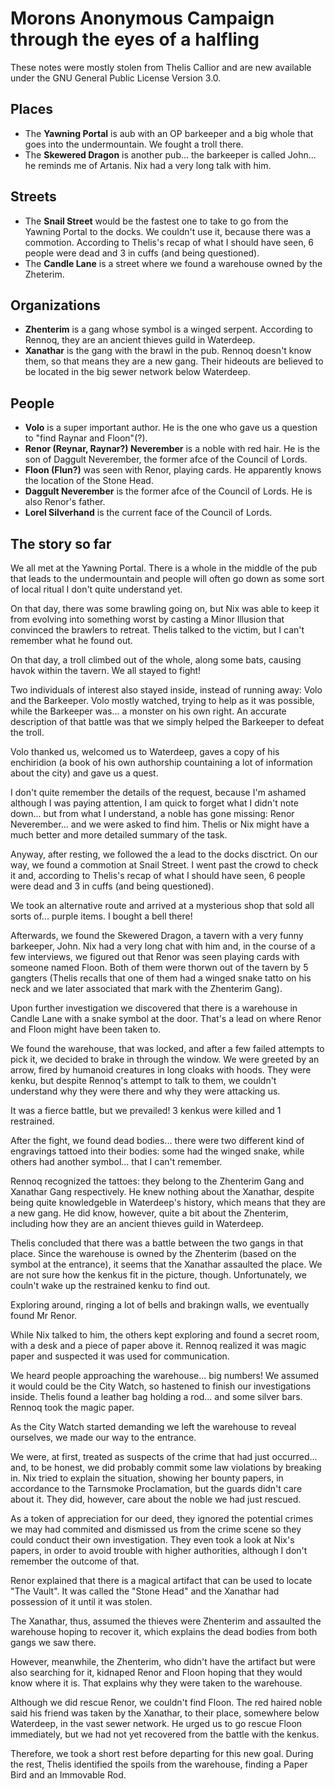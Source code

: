 # Morons Anonymous Campaign through the eyes of a halfling
These notes were mostly stolen from Thelis Callior and are new available under the GNU General Public License Version 3.0.

## Places

* The **Yawning Portal** is aub with an OP barkeeper and a big whole that goes into the undermountain. We fought a troll there.
* The **Skewered Dragon** is another pub... the barkeeper is called John... he reminds me of Artanis. Nix had a very long talk with him.

## Streets

* The **Snail Street** would be the fastest one to take to go from the Yawning Portal to the docks. We couldn't use it, because there was a commotion. According to Thelis's recap of what I should have seen, 6 people were dead and 3 in cuffs (and being questioned).
* The **Candle Lane** is a street where we found a warehouse owned by the Zheterim.

## Organizations

* **Zhenterim** is a gang whose symbol is a winged serpent. According to Rennoq, they are an ancient thieves guild in Waterdeep.
* **Xanathar** is the gang with the brawl in the pub. Rennoq doesn't know them, so that means they are a new gang. Their hideouts are believed to be located in the big sewer network below Waterdeep.

## People

* **Volo** is a super important author. He is the one who gave us a question to "find Raynar and Floon"(?).
* **Renor (Reynar, Raynar?) Neverember** is a noble with red hair. He is the son of Daggult Neverember, the former afce of the Council of Lords.
* **Floon (Flun?)** was seen with Renor, playing cards. He apparently knows the location of the Stone Head.
* **Daggult Neverember** is the former afce of the Council of Lords. He is also Renor's father.
* **Lorel Silverhand** is the current face of the Council of Lords.

## The story so far

We all met at the Yawning Portal. There is a whole in the middle of the pub that leads to the undermountain and people will often go down as some sort of local ritual I don't quite understand yet.

On that day, there was some brawling going on, but Nix was able to keep it from evolving into something worst by casting a Minor Illusion that convinced the brawlers to retreat. Thelis talked to the victim, but I can't remember what he found out.

On that day, a troll climbed out of the whole, along some bats, causing havok within the tavern. We all stayed to fight!

Two individuals of interest also stayed inside, instead of running away: Volo and the Barkeeper. Volo mostly watched, trying to help as it was possible, while the Barkeeper was... a monster on his own right. An accurate description of that battle was that we simply helped the Barkeeper to defeat the troll.

Volo thanked us, welcomed us to Waterdeep, gaves a copy of his enchiridion (a book of his own authorship countaining a lot of information about the city) and gave us a quest.

I don't quite remember the details of the request, because I'm ashamed although I was paying attention, I am quick to forget what I didn't note down... but from what I understand, a noble has gone missing: Renor Neverember... and we were asked to find him. Thelis or Nix might have a much better and more detailed summary of the task.

Anyway, after resting, we followed the a lead to the docks disctrict. On our way, we found a commotion at Snail Street. I went past the crowd to check it and, according to Thelis's recap of what I should have seen, 6 people were dead and 3 in cuffs (and being questioned).

We took an alternative route and arrived at a mysterious shop that sold all sorts of... purple items. I bought a bell there!

Afterwards, we found the Skewered Dragon, a tavern with a very funny barkeeper, John. Nix had a very long chat with him and, in the course of a few interviews, we figured out that Renor was seen playing cards with someone named Floon. Both of them were thorwn out of the tavern by 5 gangters (Thelis recalls that one of them had a winged snake tatto on his neck and we later associated that mark with the Zhenterim Gang).

Upon further investigation we discovered that there is a warehouse in Candle Lane with a snake symbol at the door. That's a lead on where Renor and Floon might have been taken to.

We found the warehouse, that was locked, and after a few failed attempts to pick it, we decided to brake in through the window. We were greeted by an arrow, fired by humanoid creatures in long cloaks with hoods. They were kenku, but despite Rennoq's attempt to talk to them, we couldn't understand why they were there and why they were attacking us.

It was a fierce battle, but we prevailed! 3 kenkus were killed and 1 restrained.

After the fight, we found dead bodies... there were two different kind of engravings tattoed into their bodies: some had the winged snake, while others had another symbol... that I can't remember.

Rennoq recognized the tattoes: they belong to the Zhenterim Gang and Xanathar Gang respectively. He knew nothing about the Xanathar, despite being quite knowledgeble in Waterdeep's history, which means that they are a new gang. He did know, however, quite a bit about the Zhenterim, including how they are an ancient thieves guild in Waterdeep.

Thelis concluded that there was a battle between the two gangs in that place. Since the warehouse is owned by the Zhenterim (based on the symbol at the entrance), it seems that the Xanathar assaulted the place. We are not sure how the kenkus fit in the picture, though. Unfortunately, we couln't wake up the restrained kenku to find out.

Exploring around, ringing a lot of bells and brakingn walls, we eventually found Mr Renor. 

While Nix talked to him, the others kept exploring and found a secret room, with a desk and a piece of paper above it. Rennoq realized it was magic paper and suspected it was used for communication.

We heard people approaching the warehouse... big numbers! We assumed it would could be the City Watch, so hastened to finish our investigations inside. Thelis found a leather bag holding a rod... and some silver bars. Rennoq took the magic paper.

As the City Watch started demanding we left the warehouse to reveal ourselves, we made our way to the entrance.

We were, at first, treated as suspects of the crime that had just occurred... and, to be honest, we did probably commit some law violations by breaking in. Nix tried to explain the situation, showing her bounty papers, in accordance to the Tarnsmoke Proclamation, but the guards didn't care about it. They did, however, care about the noble we had just rescued.

As a token of appreciation for our deed, they ignored the potential crimes we may had commited and dismissed us from the crime scene so they could conduct their own investigation. They even took a look at Nix's papers, in order to avoid trouble with higher authorities, although I don't remember the outcome of that.

Renor explained that there is a magical artifact that can be used to locate "The Vault". It was called the "Stone Head" and the Xanathar had possession of it until it was stolen.

The Xanathar, thus, assumed the thieves were Zhenterim and assaulted the warehouse hoping to recover it, which explains the dead bodies from both gangs we saw there.

However, meanwhile, the Zhenterim, who didn't have the artifact but were also searching for it, kidnaped Renor and Floon hoping that they would know where it is. That explains why they were taken to the warehouse.

Although we did rescue Renor, we couldn't find Floon. The red haired noble said his friend was taken by the Xanathar, to their place, somewhere below Waterdeep, in the vast sewer network. He urged us to go rescue Floon immediately, but we had not yet recovered from the battle with the kenkus.

Therefore, we took a short rest before departing for this new goal. During the rest, Thelis identified the spoils from the warehouse, finding a Paper Bird and an Immovable Rod.
